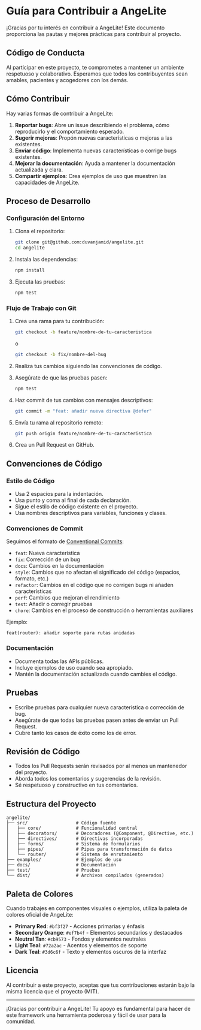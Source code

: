 # Guía para Contribuir a AngeLite

¡Gracias por tu interés en contribuir a AngeLite! Este documento proporciona las pautas y mejores prácticas para contribuir al proyecto.

## Código de Conducta

Al participar en este proyecto, te comprometes a mantener un ambiente respetuoso y colaborativo. Esperamos que todos los contribuyentes sean amables, pacientes y acogedores con los demás.

## Cómo Contribuir

Hay varias formas de contribuir a AngeLite:

1. **Reportar bugs**: Abre un issue describiendo el problema, cómo reproducirlo y el comportamiento esperado.
2. **Sugerir mejoras**: Propón nuevas características o mejoras a las existentes.
3. **Enviar código**: Implementa nuevas características o corrige bugs existentes.
4. **Mejorar la documentación**: Ayuda a mantener la documentación actualizada y clara.
5. **Compartir ejemplos**: Crea ejemplos de uso que muestren las capacidades de AngeLite.

## Proceso de Desarrollo

### Configuración del Entorno

1. Clona el repositorio:
   ```bash
   git clone git@github.com:duvanjamid/angelite.git
   cd angelite
   ```

2. Instala las dependencias:
   ```bash
   npm install
   ```

3. Ejecuta las pruebas:
   ```bash
   npm test
   ```

### Flujo de Trabajo con Git

1. Crea una rama para tu contribución:
   ```bash
   git checkout -b feature/nombre-de-tu-caracteristica
   ```
   o
   ```bash
   git checkout -b fix/nombre-del-bug
   ```

2. Realiza tus cambios siguiendo las convenciones de código.

3. Asegúrate de que las pruebas pasen:
   ```bash
   npm test
   ```

4. Haz commit de tus cambios con mensajes descriptivos:
   ```bash
   git commit -m "feat: añadir nueva directiva @defer"
   ```

5. Envía tu rama al repositorio remoto:
   ```bash
   git push origin feature/nombre-de-tu-caracteristica
   ```

6. Crea un Pull Request en GitHub.

## Convenciones de Código

### Estilo de Código

- Usa 2 espacios para la indentación.
- Usa punto y coma al final de cada declaración.
- Sigue el estilo de código existente en el proyecto.
- Usa nombres descriptivos para variables, funciones y clases.

### Convenciones de Commit

Seguimos el formato de [Conventional Commits](https://www.conventionalcommits.org/):

- `feat`: Nueva característica
- `fix`: Corrección de un bug
- `docs`: Cambios en la documentación
- `style`: Cambios que no afectan el significado del código (espacios, formato, etc.)
- `refactor`: Cambios en el código que no corrigen bugs ni añaden características
- `perf`: Cambios que mejoran el rendimiento
- `test`: Añadir o corregir pruebas
- `chore`: Cambios en el proceso de construcción o herramientas auxiliares

Ejemplo:
```
feat(router): añadir soporte para rutas anidadas
```

### Documentación

- Documenta todas las APIs públicas.
- Incluye ejemplos de uso cuando sea apropiado.
- Mantén la documentación actualizada cuando cambies el código.

## Pruebas

- Escribe pruebas para cualquier nueva característica o corrección de bug.
- Asegúrate de que todas las pruebas pasen antes de enviar un Pull Request.
- Cubre tanto los casos de éxito como los de error.

## Revisión de Código

- Todos los Pull Requests serán revisados por al menos un mantenedor del proyecto.
- Aborda todos los comentarios y sugerencias de la revisión.
- Sé respetuoso y constructivo en tus comentarios.

## Estructura del Proyecto

```
angelite/
├── src/                  # Código fuente
│   ├── core/             # Funcionalidad central
│   ├── decorators/       # Decoradores (@Component, @Directive, etc.)
│   ├── directives/       # Directivas incorporadas
│   ├── forms/            # Sistema de formularios
│   ├── pipes/            # Pipes para transformación de datos
│   └── router/           # Sistema de enrutamiento
├── examples/             # Ejemplos de uso
├── docs/                 # Documentación
├── test/                 # Pruebas
└── dist/                 # Archivos compilados (generados)
```

## Paleta de Colores

Cuando trabajes en componentes visuales o ejemplos, utiliza la paleta de colores oficial de AngeLite:

- **Primary Red**: `#bf3f27` - Acciones primarias y énfasis
- **Secondary Orange**: `#ef7b4f` - Elementos secundarios y destacados
- **Neutral Tan**: `#cb9573` - Fondos y elementos neutrales
- **Light Teal**: `#72a2ac` - Acentos y elementos de soporte
- **Dark Teal**: `#3d6c6f` - Texto y elementos oscuros de la interfaz

## Licencia

Al contribuir a este proyecto, aceptas que tus contribuciones estarán bajo la misma licencia que el proyecto (MIT).

---

¡Gracias por contribuir a AngeLite! Tu apoyo es fundamental para hacer de este framework una herramienta poderosa y fácil de usar para la comunidad.
